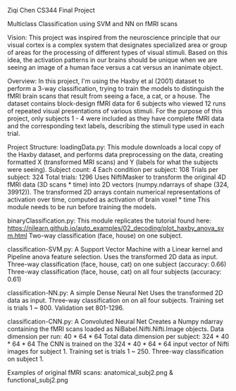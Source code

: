 Ziqi Chen CS344 Final Project

Multiclass Classification using SVM and NN on fMRI scans

Vision:
This project was inspired from the neuroscience principle that our visual cortex is a complex system that designates specialized area or group of areas for the processing of different types of visual stimuli. Based on this idea, the activation patterns in our brains should be unique when we are seeing an image of a human face versus a cat versus an inanimate object. 

Overview:
In this project, I'm using the Haxby et al (2001) dataset to perform a 3-way classification, trying to train the models to distinguish the fMRI brain scans that result from seeing a face, a cat, or a house. The dataset contains block-design fMRI data for 6 subjects who viewed 12 runs of repeated visual presentations of various stimuli. For the purpose of this project, only subjects 1 - 4 were included as they have complete fMRI data and the corresponding text labels, describing the stimuli type used in each trial.

Project Structure:
loadingData.py:
  This module downloads a local copy of the Haxby dataset, and performs data preprocessing on the data, creating formatted X (transformed MRI scans) and Y (labels for what the subjects were seeing). 
  Subject count: 4
  Each condition per subject: 108
  Trials per subject: 324
  Total trials: 1296
  Uses NiftiMasker to transform the original 4D fMRI data (3D scans * time) into 2D vectors (numpy.ndarrays of shape (324, 39912)).     The transformed 2D arrays contain numerical representations of activation over time, computed as activation of brain voxel * time
  This module needs to be run before training the models.
  
binaryClassification.py:
  This module replicates the tutorial found here: https://nilearn.github.io/auto_examples/02_decoding/plot_haxby_anova_svm.html
  Two-way classification (face, house) on one subject.
  
classification-SVM.py:
  A Support Vector Machine with a Linear kernel and Pipeline anova feature selection. 
  Uses the transformed 2D data as input.
  Three-way classification (face, house, cat) on one subject (accuracy: 0.66)
  Three-way classification (face, house, cat) on all four subjects (accuracy: 0.61)
  
classification-NN.py:
  A simple Dense Neural Net 
  Uses the transformed 2D data as input.
  Three-way classification on on all four subjects. 
  Training set is trials 1 ~ 800. Validation set 801-1296.
  
 classification-CNN.py:
  A Convoluted Neural Net 
  Creates a Numpy ndarray containing the fMRI scans loaded as NiBabel.Nifti.Nifti.Image objects.
  Data dimension per run: 40 * 64 * 64
  Total data dimension per subject: 324 * 40 * 64 * 64 
  The CNN is trained on the 324 * 40 * 64 * 64 input vector of Nifti images for subject 1. 
  Training set is trials 1 ~ 250.
  Three-way classification on subject 1.
  
Examples of original fMRI scans: anatomical_subj2.png & functional_subj2.png
 

